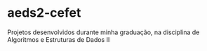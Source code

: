 # aeds2-cefet
 Projetos desenvolvidos durante minha graduação, na disciplina de Algoritmos e Estruturas de Dados II
